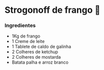 # Strogonoff de frango :chicken: 

### Ingredientes

- 1Kg de frango
- 1 Creme de leite
- 1 Tablete de caldo de galinha
- 2 Colheres de ketchup
- 2 Colheres de mostarda
- Batata palha e arroz branco





